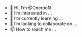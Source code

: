 - 👋 Hi, I’m @OnerooN
- 👀 I’m interested in ...
- 🌱 I’m currently learning ...
- 💞️ I’m looking to collaborate on ...
- 📫 How to reach me ...

<!---
OnerooN/OnerooN is a ✨ special ✨ repository because its `README.md` (this file) appears on your GitHub profile.
You can click the Preview link to take a look at Hi r739
